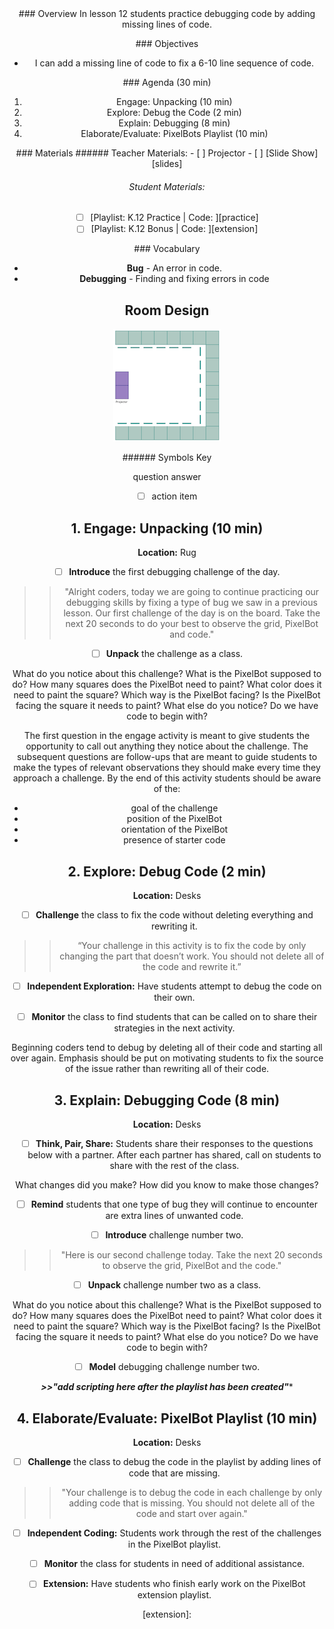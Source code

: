 <header class='header' title='Bug Detectives' subtitle='Lesson 12'/>

<notable>
<iconp src='/icons/activity.png'>### Overview</iconp>
In lesson 12 students practice debugging code by adding missing lines of code.

<iconp src='/icons/objectives.png'>### Objectives</iconp>

- I can add a missing line of code to fix a 6-10 line sequence of code.

<iconp src='/icons/agenda.png'>### Agenda (30 min)</iconp>

1. Engage: Unpacking (10 min)
1. Explore: Debug the Code (2 min)
1. Explain: Debugging (8 min)
1. Elaborate/Evaluate: PixelBots Playlist (10 min)

<note>
<iconp src='/icons/materials.png'>### Materials</iconp>
###### Teacher Materials:
- [ ] Projector
- [ ] [Slide Show][slides]

###### Student Materials:
- [ ] [Playlist: K.12 Practice | Code: ][practice]
- [ ] [Playlist: K.12 Bonus | Code: ][extension]

<iconp src='/icons/vocab.png'>### Vocabulary</iconp>
- **Bug** - An error in code.
- **Debugging** - Finding and fixing errors in code

</note>

<pagebreak/>

## Room Design

![room](/images/layout-online.png)

<note borderLeft='2px solid green' mt='2em'>
###### Symbols Key

<iconp ml='1.65em' type='question'>question</iconp>
<iconp ml='1.65em' type='answer'>answer</iconp>
- [ ] action item
</note>

<pagebreak/>

## 1. Engage: Unpacking (10 min)
**Location:** Rug

- [ ] **Introduce** the first debugging challenge of the day.
>> "Alright coders, today we are going to continue practicing our debugging skills by fixing a type of bug we saw in a previous lesson. Our first challenge of the day is on the board. Take the next 20 seconds to do your best to observe the grid, PixelBot and code."

- [ ] **Unpack** the challenge as a class.

<iconp type='question'>What do you notice about this challenge?</iconp>
  <iconp type='question'>What is the PixelBot supposed to do?</iconp>
  <iconp type='question'>How many squares does the PixelBot need to paint?</iconp>
  <iconp type='question'>What color does it need to paint the square?</iconp>
  <iconp type='question'>Which way is the PixelBot facing?</iconp>
  <iconp type='question'>Is the PixelBot facing the square it needs to paint?</iconp>
  <iconp type='question'>What else do you notice?</iconp>
  <iconp type='question'>Do we have code to begin with?</iconp>

<note>The first question in the engage activity is meant to give students the opportunity to call out anything they notice about the challenge. The subsequent questions are follow-ups that are meant to guide students to make the types of relevant observations they should make every time they approach a challenge. By the end of this activity students should be aware of the:
  - goal of the challenge
  - position of the PixelBot
  - orientation of the PixelBot
  - presence of starter code</note>

## 2. Explore: Debug Code (2 min)
**Location:** Desks

- [ ] **Challenge** the class to fix the code without deleting everything and rewriting it.
>>“Your challenge in this activity is to fix the code by only changing the part that doesn’t work. You should not delete all of the code and rewrite it.”

- [ ] **Independent Exploration:** Have students attempt to debug the code on their own.

- [ ] **Monitor** the class to find students that can be called on to share their strategies in the next activity.

<note>Beginning coders tend to debug by deleting all of their code and starting all over again. Emphasis should be put on motivating students to fix the source of the issue rather than rewriting all of their code.</note>

## 3. Explain: Debugging Code (8 min)
**Location:** Desks

- [ ] **Think, Pair, Share:** Students share their responses to the questions below with a partner. After each partner has shared, call on students to share with the rest of the class.

<iconp type='question'>What changes did you make?</iconp>
<iconp type='question'>How did you know to make those changes?</iconp>

- [ ] **Remind** students that one type of bug they will continue to encounter are extra lines of unwanted code.

- [ ] **Introduce** challenge number two.
>>"Here is our second challenge today. Take the next 20 seconds to observe the grid, PixelBot and the code."

- [ ] **Unpack** challenge number two as a class.

<iconp type='question'>What do you notice about this challenge?</iconp>
  <iconp type='question'>What is the PixelBot supposed to do?</iconp>
  <iconp type='question'>How many squares does the PixelBot need to paint?</iconp>
  <iconp type='question'>What color does it need to paint the square?</iconp>
  <iconp type='question'>Which way is the PixelBot facing?</iconp>
  <iconp type='question'>Is the PixelBot facing the square it needs to paint?</iconp>
  <iconp type='question'>What else do you notice?</iconp>
  <iconp type='question'>Do we have code to begin with?</iconp>

  - [ ] **Model** debugging challenge number two.

  ***>>"add scripting here after the playlist has been created"****

## 4. Elaborate/Evaluate: PixelBot Playlist (10 min)
**Location:** Desks
- [ ] **Challenge** the class to debug the code in the playlist by adding lines of code that are missing.
>>"Your challenge is to debug the code in each challenge by only adding code that is missing. You should not delete all of the code and start over again."

- [ ] **Independent Coding:** Students work through the rest of the challenges in the PixelBot playlist.

- [ ] **Monitor** the class for students in need of additional assistance.

- [ ] **Extension:** Have students who finish early work on the PixelBot extension playlist.

</notable>

[slides]:
[practice]:
[extension]:
